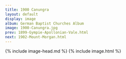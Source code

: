 ```yaml
---
title: 1900 Canungra
layout: default
display: image
album: German Baptist Churches Album
image: 1900-Canungra.jpg
prev: 1899-Gympie-Apollonian-Vale.html
next: 1902-Mount-Morgan.html
---
```

{% include image-head.md %}
{% include image.html %}